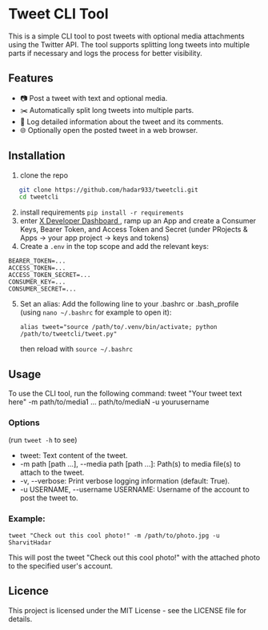 # Tweet CLI Tool
This is a simple CLI tool to post tweets with optional media attachments using the Twitter API. The tool supports splitting long tweets into multiple parts if necessary and logs the process for better visibility.

## Features

- 📷 Post a tweet with text and optional media.
- ✂️ Automatically split long tweets into multiple parts.
- 📝 Log detailed information about the tweet and its comments.
- 🌐 Optionally open the posted tweet in a web browser.

## Installation
1. clone the repo
```sh
   git clone https://github.com/hadar933/tweetcli.git
   cd tweetcli

```
2. install requirements `pip install -r requirements`
3. enter [X Developer Dashboard ](https://developer.twitter.com/en/portal/petition/essential/basic-info), ramp up an App and create a Consumer Keys, Bearer Token, and Access Token and Secret (under PRojects & Apps -> your app project -> keys and tokens)
4. Create a `.env` in the top scope and add the relevant keys:
```
BEARER_TOKEN=...
ACCESS_TOKEN=...
ACCESS_TOKEN_SECRET=...
CONSUMER_KEY=...
CONSUMER_SECRET=...
```
5. Set an alias: Add the following line to your .bashrc or .bash_profile (using `nano ~/.bashrc` for example to open it):
   ```
   alias tweet="source /path/to/.venv/bin/activate; python /path/to/tweetcli/tweet.py"
   ```
   then reload with `source ~/.bashrc`

## Usage
To use the CLI tool, run the following command:
tweet "Your tweet text here" -m path/to/media1 ... path/to/mediaN -u yourusername

### Options
(run `tweet -h` to see)
-  tweet: Text content of the tweet.
- -m path [path ...], --media path [path ...]: Path(s) to media file(s) to attach to the tweet.
- -v, --verbose: Print verbose logging information (default: True).
- -u USERNAME, --username USERNAME: Username of the account to post the tweet to.

### Example:
```
tweet "Check out this cool photo!" -m /path/to/photo.jpg -u SharvitHadar
```
This will post the tweet "Check out this cool photo!" with the attached photo to the specified user's account.

## Licence

This project is licensed under the MIT License - see the LICENSE file for details.


